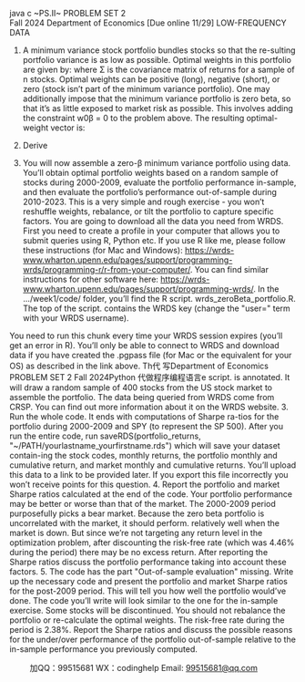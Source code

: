 java c
~PS.II~
PROBLEM SET 2   
Fall 2024
Department of Economics
[Due online 11/29]
LOW-FREQUENCY DATA
1. A minimum variance stock portfolio bundles stocks so that the re-sulting portfolio variance is as low as possible. Optimal weights in this portfolio are given by:
where   Σ   is the covariance matrix of returns for a sample of n stocks. Optimal weights can be positive (long), negative (short), or zero (stock isn’t part of the minimum variance portfolio).
One may additionally impose that the minimum variance portfolio is zero beta, so that it’s as little exposed to market risk as possible. This involves adding the constraint w0β = 0 to the problem above. The resulting optimal-weight vector is:

1. Derive   
2. You will now assemble a zero-β   minimum variance portfolio using data. You’ll obtain optimal portfolio weights based on a random sample of stocks during 2000-2009, evaluate the portfolio performance in-sample, and then evaluate the portfolio’s performance out-of-sample during 2010-2023. This is a very simple and rough exercise - you won’t reshuffle weights, rebalance, or tilt the portfolio to capture specific factors.
You are going to download all the data you need from WRDS. First you need to create a profile in your computer that allows you to submit queries using R, Python etc. If you use R like me, please follow these instructions (for Mac and Windows):
https://wrds-www.wharton.upenn.edu/pages/support/programming-wrds/programming-r/r-from-your-computer/.
You can find similar instructions for other software here:
https://wrds-www.wharton.upenn.edu/pages/support/programming-wrds/.
In the .../week1/code/ folder, you’ll find the R script. wrds_zeroBeta_portfolio.R. The top of the script. contains the WRDS key (change the "user=" term with your WRDS username).

You need to run this chunk every time your WRDS session expires (you’ll get an error in R). You’ll only be able to connect to WRDS and download data if you have created the .pgpass file (for Mac or the equivalent for your OS) as described in the link above. Th代 写Department of Economics PROBLEM SET 2 Fall 2024Python
代做程序编程语言e script. is annotated. It will draw a random sample of 400 stocks from the US stock market to assemble the portfolio. The data being queried from WRDS come from CRSP. You can find out more information about it on the WRDS website.
3. Run the whole code. It ends with computations of Sharpe ra-tios for the portfolio during 2000-2009 and SPY (to represent the SP 500). After you run the entire code, run saveRDS(portfolio_returns, "~/PATH/yourlastname_yourfirstname.rds") which will save your dataset contain-ing the stock codes, monthly returns, the portfolio monthly and cumulative return, and market monthly and cumulative returns. You’ll upload this data to a link to be provided later. If you export this file incorrectly you won’t receive points for this question.
4. Report the portfolio and market Sharpe ratios calculated at the end of the code. Your portfolio performance may be better or worse than that of the market. The 2000-2009 period purposefully picks a bear market. Because the zero beta portfolio is uncorrelated with the market, it should perform. relatively well when the market is down. But since we’re not targeting any return level in the optimization problem, after discounting the risk-free rate (which was 4.46% during the period) there may be no excess return. After reporting the Sharpe ratios discuss the portfolio performance taking into account these factors.
5. The code has the part "Out-of-sample evaluation" missing. Write up the necessary code and present the portfolio and market Sharpe ratios for the post-2009 period. This will tell you how well the portfolio would’ve done. The code you’ll write will look similar to the one for the in-sample exercise. Some stocks will be discontinued. You should not rebalance the portfolio or re-calculate the optimal weights. The risk-free rate during the period is 2.38%. Report the Sharpe ratios and discuss the possible reasons for the under/over performance of the portfolio out-of-sample relative to the in-sample performance you previously computed.







         
加QQ：99515681  WX：codinghelp  Email: 99515681@qq.com
